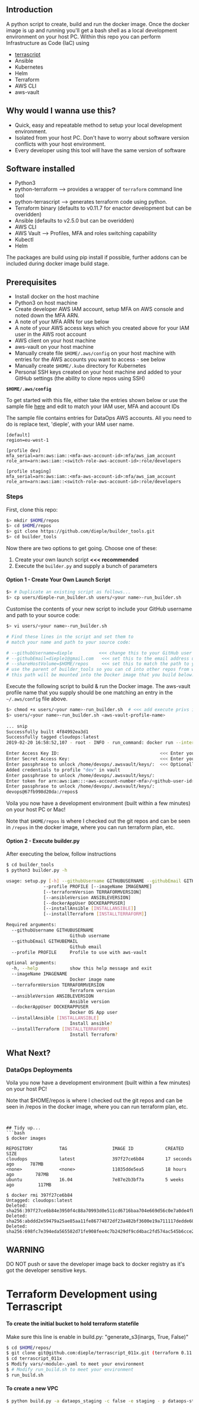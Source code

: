 ## Introduction

A python script to create, build and run the docker image. Once the docker image is up and running you'll get a bash shell as a local development environment on your host PC.
Within this repo you can perform Infrastructure as Code (IaC) using 
* [terrascript](https://github.com/mjuenema/python-terrascript)
* Ansible
* Kubernetes
* Helm
* Terraform
* AWS CLI
* aws-vault

## Why would I wanna use this?

* Quick, easy and repeatable method to setup your local development environment.
* Isolated from your host PC. Don't have to worry about software version conflicts with your host environment. 
* Every developer using this tool will have the same version of software

## Software installed
* Python3
* python-terraform --> provides a wrapper of `terraform` command line tool
* python-terrascript --> generates terraform code using python.
* Terraform binary (defaults to v0.11.7 for enactor development but can be overidden)
* Ansible  (defaults to v2.5.0 but can be overidden)
* AWS CLI
* AWS Vault --> Profiles, MFA and roles switching capability
* Kubectl
* Helm

The packages are build using pip install if possible, further addons can be included during docker image build stage.

## Prerequisites

* Install docker on the host machine
* Python3 on host machine
* Create developer AWS IAM account, setup MFA on AWS console and noted down the MFA ARN.
* A note of your MFA ARN for use below
* A note of your AWS access keys which you created above for your IAM user in the AWS root account
* AWS client on your host machine
* aws-vault on your host machine
* Manually create file `$HOME/.aws/config` on your host machine with entries for the 
AWS accounts you want to access - see below
* Manually create `$HOME/.kube` directory for Kubernetes
* Personal SSH keys created on your host machine and added to your GitHub settings (the ability to clone repos using SSH)  

__`$HOME/.aws/config`__ 

To get started with this file, either take the entries shown below 
or use the sample file [here](./samples/aws-config.txt)
and edit to match your IAM user, MFA and account IDs  

The sample file contains entries for DataOps AWS accounts.
All you need to do is replace text, 'dieple', with your IAM user name.

```
[default]
region=eu-west-1

[profile dev]
mfa_serial=arn:aws:iam::<mfa-aws-account-id>:mfa/aws_iam_account
role_arn=arn:aws:iam::<switch-role-aws-account-id>:role/developers

[profile staging]
mfa_serial=arn:aws:iam::<mfa-aws-account-id>:mfa/aws_iam_account
role_arn=arn:aws:iam::<switch-role-aws-account-id>:role/developers
```


### Steps

First, clone this repo:

```bash
$> mkdir $HOME/repos
$> cd $HOME/repos
$> git clone https://github.com/dieple/builder_tools.git
$> cd builder_tools
```

Now there are two options to get going. Choose one of these:

1) Create your own launch script  __<<< recommended__
1) Execute the `builder.py` and supply a bunch of parameters


#### Option 1 - Create Your Own Launch Script
 
```bash
$> # Duplicate an existing script as follows...
$> cp users/dieple-run_builder.sh users/<your name>-run_builder.sh
```

Customise the contents of your new script to include your GitHub username 
and path to your source code:

```bash
$> vi users/<your name>-run_builder.sh

# Find these lines in the script and set them to 
# match your name and path to your source code:

# --githubUsername=dieple          <<< change this to your GitHub user name
# --githubEmail=dieple1@gmail.com   <<< set this to the email address used with your GitHub account
# --shareHostVolume=$HOME/repos     <<< set this to match the path to your repos (not the builder-tools directory; 
# use the parent of builder_tools so you can cd into other repos from withing the docker image
# this path will be mounted into the Docker image that you build below...)
```

Execute the following script to build & run the Docker image.
The aws-vault profile name that you supply should be one matching an entry in 
the `~/.aws/config` file above.
 
```bash
$> chmod +x users/<your name>-run_builder.sh  # <<< add execute privs if they're not there already
$> users/<your name>-run_builder.sh <aws-vault-profile-name>
    
... snip
Successfully built 4f84992ea3d1
Successfully tagged cloudops:latest
2019-02-20 16:58:52,107 - root - INFO - run_command: docker run --interactive --tty -u devops --rm --volume "$HOME/.aws:/home/devops/.aws" --volume "$HOME/repos:/repos" cloudops /bin/bash

Enter Access Key ID:                                      <<< Enter your AWS root account IAM user access key ID
Enter Secret Access Key:                                  <<< Enter your AWS root account IAM user secret key
Enter passphrase to unlock /home/devops/.awsvault/keys/:  <<< Optionally supply a password - normally blank for your personal machine
Added credentials to profile "dev" in vault
Enter passphrase to unlock /home/devops/.awsvault/keys/:                  <<< Ditto
Enter token for arn:aws:iam:::<aws-account-number-mfa>/<github-user-id>:  <<< Supply your one-time MFA code  
Enter passphrase to unlock /home/devops/.awsvault/keys/:                  <<< Optionally supply a password - normally blank for your personal machine
devops@67fb998d20da:/repos$  
```

Voila you now have a development environment (built within a few minutes) on your host PC or Mac!

Note that `$HOME/repos` is where I checked out the git repos and can be seen in `/repos` in the docker image, where you can run terraform plan, etc. 


#### Option 2 - Execute builder.py

After executing the below, follow instructions

```bash
$ cd builder_tools   
$ python3 builder.py -h

usage: setup.py [-h] --githubUsername GITHUBUSERNAME --githubEmail GITHUBEMAIL
              --profile PROFILE [--imageName IMAGENAME]
              [--terraformVersion TERRAFORMVERSION]
              [--ansibleVersion ANSIBLEVERSION]
              [--dockerAppUser DOCKERAPPUSER]
              [--installAnsible [INSTALLANSIBLE]]
              [--installTerraform [INSTALLTERRAFORM]]

Required arguments:
  --githubUsername GITHUBUSERNAME
                        Github username
  --githubEmail GITHUBEMAIL
                        Github email
  --profile PROFILE     Profile to use with aws-vault

optional arguments:
  -h, --help            show this help message and exit
  --imageName IMAGENAME
                        Docker image name
  --terraformVersion TERRAFORMVERSION
                        Terraform version
  --ansibleVersion ANSIBLEVERSION
                        Ansible version
  --dockerAppUser DOCKERAPPUSER
                        Docker OS App user
  --installAnsible [INSTALLANSIBLE]
                        Install ansible?
  --installTerraform [INSTALLTERRAFORM]
                        Install Terraform?
```

## What Next?

### DataOps Deployments

Voila you now have a development environment (built within a few minutes) on your host PC!

Note that $HOME/repos is where I checked out the git repos and can be seen in /repos in the docker image, where you can run terraform plan, etc. 
```    


## Tidy up...
```bash
$ docker images

REPOSITORY          TAG                 IMAGE ID            CREATED             SIZE
cloudops            latest              397f27ce6b84        17 seconds ago      787MB
<none>              <none>              11035dde5ea5        18 hours ago        787MB
ubuntu              16.04               7e87e2b3bf7a        5 weeks ago         117MB

$ docker rmi 397f27ce6b84
Untagged: cloudops:latest
Deleted: sha256:397f27ce6b84e3950f4c88a70993d0e511cd6716baa704e669d56c0e7a0de4fb
Deleted: sha256:abddd2e59479a25ae85aa11fe86774872df23a482bf3600e19a711117dedde60
Deleted: sha256:698fc7e394eda565582d71fe908fee4c7b2429df9cd4bac2fd574ac545b6cce2
```


## WARNING

DO NOT push or save the developer image back to docker registry as it's got the developer sensitive keys.

# Terraform Development using Terrascript

#### To create the initial bucket to hold terraform statefile
 
Make sure this line is enable in build.py: "generate_s3(inargs, True, False)"
```bash
$ cd $HOME/repos/
$ git clone git@github.com:dieple/terrascript_011x.git (terraform 0.11.x development)
$ cd terrascript_011x
$ Modify vars/<module>.yaml to meet your environment
$ # Modify run_build.sh to meet your environment
$ run_build.sh
```


#### To create a new VPC
```bash
$ python build.py -a dataops_staging -c false -e staging - p dataops-staging -t true

```
